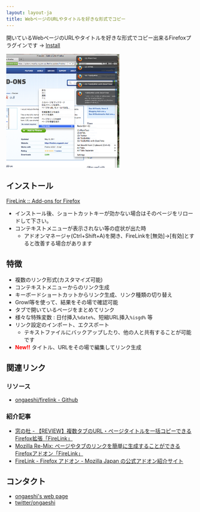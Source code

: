 ```yaml
---
layout: layout-ja
title: WebページのURLやタイトルを好きな形式でコピー
---
```

開いているWebページのURLやタイトルを好きな形式でコピー出来るFirefoxプラグインです → [Install](https://addons.mozilla.org/ja/firefox/addon/firelink/)

<img alt='' src='/images/overview09.png' width='60%' />

## インストール
[FireLink :: Add-ons for Firefox](https://addons.mozilla.org/ja/firefox/addon/firelink/)

* インストール後、ショートカットキーが効かない場合はそのページをリロードして下さい。
* コンテキストメニューが表示されない等の症状が出た時
  * アドオンマネージャ(Ctrl+Shift+A)を開き、FireLinkを[無効]→[有効]とすると改善する場合があります

## 特徴
* 複数のリンク形式(カスタマイズ可能)
* コンテキストメニューからのリンク生成
* キーボードショートカットからリンク生成、リンク種類の切り替え
* Growl等を使って、結果をその場で確認可能
* タブで開いているページをまとめてリンク
* 様々な特殊変数 : 日付挿入`%date%`、短縮URL挿入`%isgd%` 等
* リンク設定のインポート、エクスポート
  * テキストファイルにバックアップしたり、他の人と共有することが可能です
* <b><font color="red">New!!</font></b> タイトル、URLをその場で編集してリンク生成

## 関連リンク
### リソース
* [ongaeshi/firelink - Github](https://github.com/ongaeshi/firelink)

### 紹介記事
* [窓の杜 - 【REVIEW】複数タブのURL・ページタイトルを一括コピーできるFirefox拡張「FireLink」](http://www.forest.impress.co.jp/docs/review/20110620_454583.html)
* [Mozilla Re-Mix: ページやタブのリンクを簡単に生成することができるFirefoxアドオン「FireLink」](http://mozilla-remix.seesaa.net/article/204329055.html)
* [FireLink - Firefox アドオン - Mozilla Japan の公式アドオン紹介サイト](https://addons.mozilla.jp/firefox/details/306839)

## コンタクト
* [ongaeshi's web page](http://ongaeshi.me/)
* [twitter/ongaeshi](https://twitter.com/ongaeshi)
